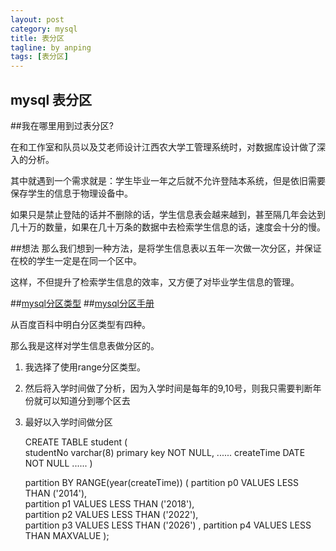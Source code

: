 ```yaml
---
layout: post
category: mysql
title: 表分区
tagline: by anping
tags: [表分区]
---
```



mysql 表分区
------------


##我在哪里用到过表分区?

在和工作室和队员以及艾老师设计江西农大学工管理系统时，对数据库设计做了深入的分析。

其中就遇到一个需求就是：学生毕业一年之后就不允许登陆本系统，但是依旧需要保存学生的信息于物理设备中。

如果只是禁止登陆的话并不删除的话，学生信息表会越来越到，甚至隔几年会达到几十万的数量，如果在几十万条的数据中去检索学生信息的话，速度会十分的慢。


##想法
那么我们想到一种方法，是将学生信息表以五年一次做一次分区，并保证在校的学生一定是在同一个区中。

这样，不但提升了检索学生信息的效率，又方便了对毕业学生信息的管理。



##[mysql分区类型](http://baike.baidu.com/view/4318131.htm?fr=aladdin)
##[mysql分区手册](http://dev.mysql.com/doc/refman/5.1/zh/partitioning.html)


从百度百科中明白分区类型有四种。

那么我是这样对学生信息表做分区的。

1.	我选择了使用range分区类型。
2.	然后将入学时间做了分析，因为入学时间是每年的9,10号，则我只需要判断年份就可以知道分到哪个区去
3.	最好以入学时间做分区



	CREATE TABLE student (  
		studentNo varchar(8) primary key NOT NULL,
	   	......
		createTime DATE NOT NULL 
		...... 
	)  
	  
	partition BY RANGE(year(createTime)) 
	(
		partition p0 VALUES LESS THAN ('2014'),  
		partition p1 VALUES LESS THAN ('2018'),  
		partition p2 VALUES LESS THAN ('2022'),  
		partition p3 VALUES LESS THAN ('2026') ,
		partition p4 VALUES LESS THAN MAXVALUE
	);





